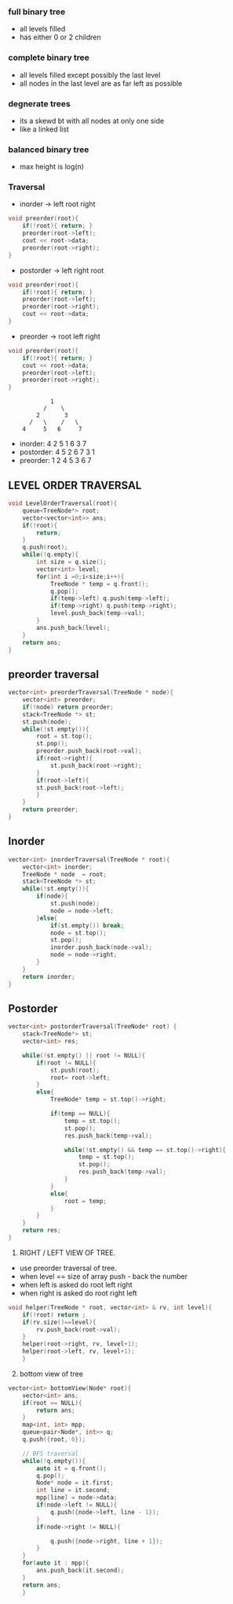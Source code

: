 ### full binary tree

- all levels filled
- has either 0 or 2 children

### complete binary tree

- all levels filled except possibly the last level
- all nodes in the last level are as far left as possible

### degnerate trees

- its a skewd bt with all nodes at only one side
- like a linked list

### balanced binary tree

- max height is log(n)

### Traversal

- inorder -> left root right

```cpp
void preorder(root){
    if(!root){ return; }
    preorder(root->left);
    cout << root->data;
    preorder(root->right);
}
```

- postorder -> left right root

```cpp
void preorder(root){
    if(!root){ return; }
    preorder(root->left);
    preorder(root->right);
    cout << root->data;
}
```

- preorder -> root left right

```cpp
void preorder(root){
    if(!root){ return; }
    cout << root->data;
    preorder(root->left);
    preorder(root->right);
}
```

```
            1
          /    \
        2       3
      /   \    /   \
    4     5   6     7
```

- inorder: 4 2 5 1 6 3 7
- postorder: 4 5 2 6 7 3 1
- preorder: 1 2 4 5 3 6 7

## LEVEL ORDER TRAVERSAL

```cpp
void LevelOrderTraversal(root){
    queue<TreeNode*> root;
    vector<vector<int>> ans;
    if(!root){
        return;
    }
    q.push(root);
    while(!q.empty){
        int size = q.size();
        vector<int> level;
        for(int i =0;i<size;i++){
            TreeNode * temp = q.front();
            q.pop();
            if(temp->left) q.push(temp->left);
            if(temp->right) q.push(temp->right);
            level.push_back(temp->val);
        }
        ans.push_back(level);
    }
    return ans;
}
```

## preorder traversal

```cpp
vector<int> preorderTraversal(TreeNode * node){
    vector<int> preorder;
    if(!node) return preorder;
    stack<TreeNode *> st;
    st.push(node);
    while(!st.empty()){
        root = st.top();
        st.pop();
        preorder.push_back(root->val);
        if(root->right){
            st.push_back(root->right);
        }
        if(root->left){
        st.push_back(root->left);
        }
    }
    return preorder;
}
```

## Inorder

```cpp
vector<int> inorderTraversal(TreeNode * root){
    vector<int> inorder;
    TreeNode * node  = root;
    stack<TreeNode *> st;
    while(!st.empty()){
        if(node){
            st.push(node);
            node = node->left;
        }else{
            if(st.empty()) break;
            node = st.top();
            st.pop();
            inorder.push_back(node->val);
            node = node->right;
        }
    }
    return inorder;
}
```

## Postorder

```cpp
vector<int> postorderTraversal(TreeNode* root) {
    stack<TreeNode*> st;
    vector<int> res;

    while(!st.empty() || root != NULL){
        if(root != NULL){
            st.push(root);
            root= root->left;
        }
        else{
            TreeNode* temp = st.top()->right;

            if(temp == NULL){
                temp = st.top();
                st.pop();
                res.push_back(temp->val);

                while(!st.empty() && temp == st.top()->right){
                    temp = st.top();
                    st.pop();
                    res.push_back(temp->val);
                }
            }
            else{
                root = temp;
            }
        }
    }
    return res;
}
```

1. RIGHT / LEFT VIEW OF TREE.

- use preorder traversal of tree.
- when level == size of array push - back the number
- when left is asked do root left right
- when right is asked do root right left

```cpp
void helper(TreeNode * root, vector<int> & rv, int level){
    if(!root) return ;
    if(rv.size()==level){
        rv.push_back(root->val);
    }
    helper(root->right, rv, level+1);
    helper(root->left, rv, level+1);
    }
```

2. bottom view of tree

```cpp
vector<int> bottomView(Node* root){
    vector<int> ans;
    if(root == NULL){
        return ans;
    }
    map<int, int> mpp;
    queue<pair<Node*, int>> q;
    q.push({root, 0});

    // BFS traversal
    while(!q.empty()){
        auto it = q.front();
        q.pop();
        Node* node = it.first;
        int line = it.second;
        mpp[line] = node->data;
        if(node->left != NULL){
            q.push({node->left, line - 1});
        }
        if(node->right != NULL){

            q.push({node->right, line + 1});
        }
    }
    for(auto it : mpp){
        ans.push_back(it.second);
    }
    return ans;
    }
```
